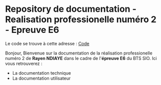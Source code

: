 # Repository de documentation - Realisation professionelle numéro 2 - Epreuve E6
Le code se trouve à cette adresse : [Code](https://github.com/nRayen/Sportify-Companion)

Bonjour,
Bienvenue sur la documentation de la réalisation professionelle numéro 2 de **Rayen NDIAYE** dans le cadre de l'**épreuve E6** du BTS SIO.
Ici vous retrouverez :
- La documentation technique
- La documentation utilisateur

